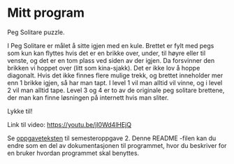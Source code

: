 # Mitt program
Peg Solitare puzzle.

I Peg Solitare er målet å sitte igjen med en kule. Brettet er fylt med pegs som kun kan flyttes hvis det er en brikke over, under, til høyre eller til venste, og det er en tom plass ved siden av der igjen. Da forsvinner den brikken vi hoppet over (litt som kina-sjakk). Det er ikke lov å hoppe diagonalt. Hvis det ikke finnes flere mulige trekk, og brettet inneholder mer enn 1 brikke igjen, så har man tapt. I level 1 vil man alltid vil vinne, og i level 2 vil man alltid tape. Level 3 og 4 er to av de originale peg solitare brettene, der man kan finne løsningen på internett hvis man sliter.

Lykke til!

Link til video: https://youtu.be/jl0Wd4lHEjQ

Se [oppgaveteksten](./OPPGAVETEKST.md) til semesteroppgave 2. Denne README -filen kan du endre som en del av dokumentasjonen til programmet, hvor du beskriver for en bruker hvordan programmet skal benyttes.